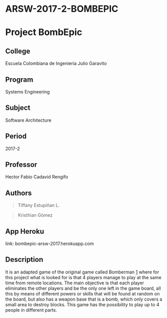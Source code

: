 # ARSW-2017-2-BOMBEPIC

﻿Project  **BombEpic**
===================

College
--------------------------------------------
Escuela Colombiana de Ingenieria Julio Garavito 


Program
--------------------------------------------
Systems Engineering


Subject
-------
Software Architecture


Period
------
2017-2


Professor
---------
Hector Fabio Cadavid Rengifo


Authors
---------
>Tiffany Estupiñan L. 

>Kristhian Gómez 

App Heroku
-----------
link: bombepic-arsw-2017.herokuapp.com

Description
-----------
It is an adapted game of the original game called Bomberman [1] where for this project what is looked for is that 4 players manage to play at the same time from remote locations. The main objective is that each player eliminates the other players and be the only one left in the game board, all this by means of different powers or skills that will be found at random on the board, but also has a weapon base that is a bomb, which only covers a small area to destroy blocks. This game has the possibility to play up to 4 people in different parts.



  [1]:  https://es.wikipedia.org/wiki/Bomberman

